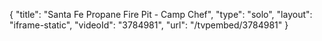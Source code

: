 {
    "title": "Santa Fe Propane Fire Pit - Camp Chef",
    "type": "solo",
    "layout": "iframe-static",
    "videoId": "3784981",
    "url": "\/tvpembed\/3784981"
}